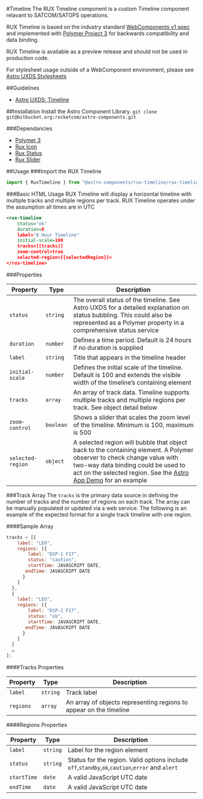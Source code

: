 #Timeline
The RUX Timeline component is a custom Timeline component relavant to SATCOM/SATOPS operations.

RUX Timeline is based on the industry standard [WebComponents v1 spec](https://html.spec.whatwg.org/multipage/custom-elements.html) and implemented with [Polymer Project 3](https://www.polymer-project.org) for backwards compatibility and data binding.

RUX Timeline is available as a preview release and should not be used in production code.

For stylesheet usage outside of a WebComponent environment, please see [Astro UXDS Stylesheets](https://bitbucket.org/rocketcom/astro-styles)

##Guidelines

* [Astro UXDS: Timeline](https://cms.astrouxds.com/library/timeline)

##Installation
Install the Astro Component Library.
`git clone git@bitbucket.org:rocketcom/astro-components.git`

###Dependancies

* [Polymer 3](https://www.polymer-project.com)
* [Rux Icon](https://bitbucket.org/rocketcom/astro-components/src/master/src/astro-components/rux-icon/)
* [Rux Status](https://bitbucket.org/rocketcom/astro-components/src/master/src/astro-components/rux-status/)
* [Rux Slider](https://bitbucket.org/rocketcom/astro-components/src/master/src/astro-components/rux-slider/)

##Usage
###Import the RUX Timeline

```javascript
import { RuxTimeline } from "@astro-components/rux-timeline/rux-timeline.js";
```

###Basic HTML Usage
RUX Timeline will display a horizontal timeline with multiple tracks and multiple regions per track. RUX Timeline operates under the assumption all times are in UTC

```xml
<rux-timeline
	status="ok"
	duration=8
	label="8 Hour Timeline"
	initial-scale=100
	tracks=[[tracks]]
	zoom-control=true
	selected-region={{selectedRegion}}>
</rux-timeline>
```

###Properties

| Property          | Type      | Description                                                                                                                                                                                                                                                        |
| ----------------- | --------- | ------------------------------------------------------------------------------------------------------------------------------------------------------------------------------------------------------------------------------------------------------------------ |
| `status`          | `string`  | The overall status of the timeline. See Astro UXDS for a detailed explanation on status bubbling. This could also be represented as a Polymer property in a comprehensive status service                                                                           |
| `duration`        | `number`  | Defines a time period. Default is 24 hours if no duration is supplied                                                                                                                                                                                              |
| `label`           | `string`  | Title that appears in the timeline header                                                                                                                                                                                                                          |
| `initial-scale`   | `number`  | Defines the initial scale of the timeline. Default is 100 and extends the visible width of the timeline’s containing element                                                                                                                                       |
| `tracks`          | `array`   | An array of track data. Timeline supports multiple tracks and multiple regions per track. See object detail below                                                                                                                                                  |
| `zoom-control`    | `boolean` | Shows a slider that scales the zoom level of the timeline. Minimum is 100, maximum is 500                                                                                                                                                                          |
| `selected-region` | `object`  | A selected region will bubble that object back to the containing element. A Polymer observer to check change value with two-way data binding could be used to act on the selected region. See the [Astro App Demo](https://astro-app.rocketcom.com) for an example |

###Track Array
The `tracks` is the primary data source in defining the number of tracks and the number of regions on each track. The array can be manually populated or updated via a web service. The following is an example of the expected format for a single track timeline with one region.

####Sample Array

```javascript
tracks = [{
	label: "LEO",
	regions: [{
		label: "DSP-1 F17",
		status: "caution",
		startTime: JAVASCRIPT DATE,
       endTime: JAVASCRIPT DATE
      }
    ]
  },
  {
	label: "LEO",
	regions: [{
		label: "DSP-2 F17",
		status: "ok",
		startTime: JAVASCRIPT DATE,
       endTime: JAVASCRIPT DATE
      }
    ]
  }
  …
];
```

####Tracks Properties

| Property  | Type     | Description                                                        |
| --------- | -------- | ------------------------------------------------------------------ |
| `label`   | `string` | Track label                                                        |
| `regions` | `array`  | An array of objects representing regions to appear on the timeline |

####Regions Properties

| Property    | Type     | Description                                                                                     |
| ----------- | -------- | ----------------------------------------------------------------------------------------------- |
| `label`     | `string` | Label for the region element                                                                    |
| `status`    | `string` | Status for the region. Valid options include `off`,`standby`,`ok`,`caution`,`error` and `alert` |
| `startTime` | `date`   | A valid JavaScript UTC date                                                                     |
| `endTime`   | `date`   | A valid JavaScript UTC date                                                                     |
